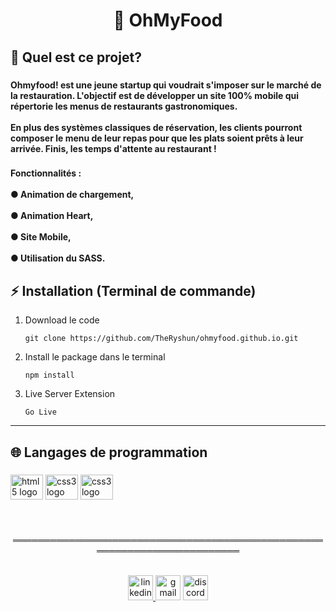 <link rel="stylesheet" href="https://cdn.jsdelivr.net/gh/devicons/devicon@v2.15.1/devicon.min.css">


<h1 align="center">🍲 OhMyFood</h1>

###

<h2 align="left">🤔 Quel est ce projet?</h2>

###

<h4 align="left">Ohmyfood! est une jeune startup qui voudrait s'imposer sur le marché de la restauration. L'objectif est de développer un site 100% mobile qui répertorie les menus de restaurants gastronomiques.
<br><br>
En plus des systèmes classiques de réservation, les clients pourront composer le menu de leur repas pour que les plats soient prêts à leur arrivée. Finis, les temps d'attente au restaurant !

</h4>

###

<h4 align="left">Fonctionnalités : <br><br>●  Animation de chargement,
<br><br>●  Animation Heart,
<br><br>●  Site Mobile,
<br><br>●  Utilisation du SASS.</h4>

###

<h2 align="left">⚡ Installation (Terminal de commande)</h2>


1. Download le code
    ```
    git clone https://github.com/TheRyshun/ohmyfood.github.io.git
    ```
2. Install le package dans le terminal

    ```
    npm install
    ```
3. Live Server Extension

    ```
    Go Live
    ```

---

###

<h2 align="left">🌐 Langages de programmation</h2>

###

<div align="left">
  <img src="https://cdn.jsdelivr.net/gh/devicons/devicon/icons/html5/html5-original.svg" height="40" width="52" alt="html5 logo"  />
  <img src="https://cdn.jsdelivr.net/gh/devicons/devicon/icons/css3/css3-original.svg" height="40" width="52" alt="css3 logo"  />
  <img src="https://cdn.jsdelivr.net/gh/devicons/devicon/icons/javascript/javascript-original.svg" height="40" width="52" alt="css3 logo"  />
</div>

###

<br>
<p align="center">═════════════════════════════════════════════════════════════════════════</p>
<br>

<div align="center">
  <a href="https://www.linkedin.com/in/thomas-tetrel/" target="_blank">
    <img src="https://img.shields.io/static/v1?message=LinkedIn&logo=linkedin&label=&color=0077B5&logoColor=white&labelColor=&style=for-the-badge" height="40" alt="linkedin logo"  />
  </a>
  <img src="https://img.shields.io/static/v1?message=Gmail&logo=gmail&label=thomastetrel&color=D14836&logoColor=white&labelColor=&style=for-the-badge" height="40" alt="gmail logo"  />
  <a href="https://discord.com/users/210035828796162048" target="_blank">
    <img src="https://img.shields.io/static/v1?message=Discord&logo=discord&label=&color=7289DA&logoColor=white&labelColor=&style=for-the-badge" height="40" alt="discord logo"  />
  </a>
</div>

###
